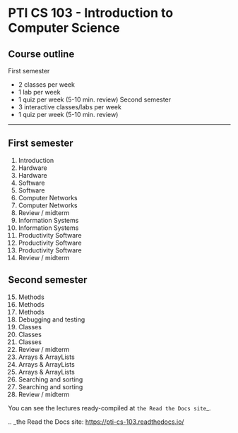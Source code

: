 # PTI CS 103 - Introduction to Computer Science

## Course outline

First semester
- 2 classes per week
- 1 lab per week
- 1 quiz per week (5-10 min. review)
Second semester
- 3 interactive classes/labs per week
- 1 quiz per week (5-10 min. review)

---

## First semester

1. Introduction
2. Hardware
3. Hardware
4. Software
5. Software
6. Computer Networks
7. Computer Networks
8. Review / midterm
9. Information Systems
10. Information Systems
11. Productivity Software
12. Productivity Software
13. Productivity Software
14. Review / midterm

## Second semester

15. Methods
16. Methods
17. Methods
18. Debugging and testing
19. Classes
20. Classes
21. Classes
22. Review / midterm
23. Arrays & ArrayLists
24. Arrays & ArrayLists
25. Arrays & ArrayLists
26. Searching and sorting
27. Searching and sorting
28. Review / midterm

You can see the lectures ready-compiled at `the Read the Docs site`_.

.. _the Read the Docs site: https://pti-cs-103.readthedocs.io/